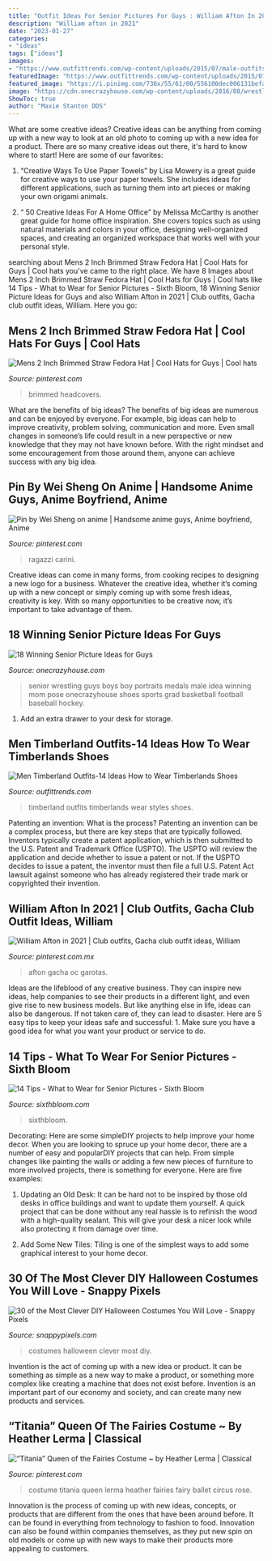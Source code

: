 ```yaml
---
title: "Outfit Ideas For Senior Pictures For Guys : William Afton In 2021"
description: "William afton in 2021"
date: "2023-01-27"
categories:
- "ideas"
tags: ["ideas"]
images:
- "https://www.outfittrends.com/wp-content/uploads/2015/07/male-outfits-with-timberland-shoes6.jpg"
featuredImage: "https://www.outfittrends.com/wp-content/uploads/2015/07/male-outfits-with-timberland-shoes6.jpg"
featured_image: "https://i.pinimg.com/736x/55/61/00/556100dec006131befac46f84c7e47c5.jpg"
image: "https://cdn.onecrazyhouse.com/wp-content/uploads/2016/08/wrestling-pic.jpg"
ShowToc: true
author: "Maxie Stanton DDS"
---
```



What are some creative ideas?
Creative ideas can be anything from coming up with a new way to look at an old photo to coming up with a new idea for a product. There are so many creative ideas out there, it's hard to know where to start! Here are some of our favorites: 
1. “Creative Ways To Use Paper Towels” by Lisa Mowery is a great guide for creative ways to use your paper towels. She includes ideas for different applications, such as turning them into art pieces or making your own origami animals.

2. “ 50 Creative Ideas For A Home Office” by Melissa McCarthy is another great guide for home office inspiration. She covers topics such as using natural materials and colors in your office, designing well-organized spaces, and creating an organized workspace that works well with your personal style.


	

		
searching about Mens 2 Inch Brimmed Straw Fedora Hat | Cool Hats for Guys | Cool hats you've came to the right place. We have 8 Images about Mens 2 Inch Brimmed Straw Fedora Hat | Cool Hats for Guys | Cool hats like 14 Tips - What to Wear for Senior Pictures - Sixth Bloom, 18 Winning Senior Picture Ideas for Guys and also William Afton in 2021 | Club outfits, Gacha club outfit ideas, William. Here you go:
		
    
## Mens 2 Inch Brimmed Straw Fedora Hat | Cool Hats For Guys | Cool Hats

<img loading=lazy src="https://i.pinimg.com/736x/55/61/00/556100dec006131befac46f84c7e47c5.jpg" onerror="this.onerror=null;this.src='https://tse1.mm.bing.net/th?id=OIP.3VN__ZqJ6e7WtAtdQVW2DgHaLH&amp;pid=15.1';" alt="Mens 2 Inch Brimmed Straw Fedora Hat | Cool Hats for Guys | Cool hats">

_Source: pinterest.com_

>brimmed headcovers. 

	

What are the benefits of big ideas?
The benefits of big ideas are numerous and can be enjoyed by everyone. For example, big ideas can help to improve creativity, problem solving, communication and more. Even small changes in someone’s life could result in a new perspective or new knowledge that they may not have known before. With the right mindset and some encouragement from those around them, anyone can achieve success with any big idea.

    
## Pin By Wei Sheng On Anime | Handsome Anime Guys, Anime Boyfriend, Anime

<img loading=lazy src="https://i.pinimg.com/736x/3c/c6/f8/3cc6f89062aa2e454070930556eb4e8c.jpg" onerror="this.onerror=null;this.src='https://tse2.mm.bing.net/th?id=OIP.3OZK1SoUS7glCyXDiuwaewHaPo&amp;pid=15.1';" alt="Pin by Wei Sheng on anime | Handsome anime guys, Anime boyfriend, Anime">

_Source: pinterest.com_

>ragazzi carini. 

	

Creative ideas can come in many forms, from cooking recipes to designing a new logo for a business. Whatever the creative idea, whether it’s coming up with a new concept or simply coming up with some fresh ideas, creativity is key. With so many opportunities to be creative now, it’s important to take advantage of them.

    
## 18 Winning Senior Picture Ideas For Guys

<img loading=lazy src="https://cdn.onecrazyhouse.com/wp-content/uploads/2016/08/wrestling-pic.jpg" onerror="this.onerror=null;this.src='https://tse3.mm.bing.net/th?id=OIP.XXia7BoHAVwO-Qp_gdNOzwHaLH&amp;pid=15.1';" alt="18 Winning Senior Picture Ideas for Guys">

_Source: onecrazyhouse.com_

>senior wrestling guys boys boy portraits medals male idea winning mom pose onecrazyhouse shoes sports grad basketball football baseball hockey. 

	

1. Add an extra drawer to your desk for storage.

    
## Men Timberland Outfits-14 Ideas How To Wear Timberlands Shoes

<img loading=lazy src="https://www.outfittrends.com/wp-content/uploads/2015/07/male-outfits-with-timberland-shoes6.jpg" onerror="this.onerror=null;this.src='https://tse2.mm.bing.net/th?id=OIP.XXNd_qctY8_xBJZ-Et3qNAAAAA&amp;pid=15.1';" alt="Men Timberland Outfits-14 Ideas How to Wear Timberlands Shoes">

_Source: outfittrends.com_

>timberland outfits timberlands wear styles shoes. 

	

Patenting an invention: What is the process?
Patenting an invention can be a complex process, but there are key steps that are typically followed. Inventors typically create a patent application, which is then submitted to the U.S. Patent and Trademark Office (USPTO). The USPTO will review the application and decide whether to issue a patent or not. If the USPTO decides to issue a patent, the inventor must then file a full U.S. Patent Act lawsuit against someone who has already registered their trade mark or copyrighted their invention.

    
## William Afton In 2021 | Club Outfits, Gacha Club Outfit Ideas, William

<img loading=lazy src="https://i.pinimg.com/736x/12/93/1e/12931ef8212d0ca6209b528e95a1c29d.jpg" onerror="this.onerror=null;this.src='https://tse4.mm.bing.net/th?id=OIP.1zTHNndz1BEDobv-2tFM8gHaLg&amp;pid=15.1';" alt="William Afton in 2021 | Club outfits, Gacha club outfit ideas, William">

_Source: pinterest.com.mx_

>afton gacha oc garotas. 

	

Ideas are the lifeblood of any creative business. They can inspire new ideas, help companies to see their products in a different light, and even give rise to new business models. But like anything else in life, ideas can also be dangerous. If not taken care of, they can lead to disaster. Here are 5 easy tips to keep your ideas safe and successful: 1. Make sure you have a good idea for what you want your product or service to do.

    
## 14 Tips - What To Wear For Senior Pictures - Sixth Bloom

<img loading=lazy src="https://www.sixthbloom.com/wp-content/uploads/2018/02/what-to-wear-for-senior-pictures_6318-600x897.jpg" onerror="this.onerror=null;this.src='https://tse3.mm.bing.net/th?id=OIP.0cVS9qEdeNufYf1HQLyWLQHaLE&amp;pid=15.1';" alt="14 Tips - What to Wear for Senior Pictures - Sixth Bloom">

_Source: sixthbloom.com_

>sixthbloom. 

	

Decorating: Here are some simpleDIY projects to help improve your home decor.
When you are looking to spruce up your home decor, there are a number of easy and popularDIY projects that can help. From simple changes like painting the walls or adding a few new pieces of furniture to more involved projects, there is something for everyone. Here are five examples:
1. Updating an Old Desk: It can be hard not to be inspired by those old desks in office buildings and want to update them yourself. A quick project that can be done without any real hassle is to refinish the wood with a high-quality sealant. This will give your desk a nicer look while also protecting it from damage over time.

2. Add Some New Tiles: Tiling is one of the simplest ways to add some graphical interest to your home decor.

    
## 30 Of The Most Clever DIY Halloween Costumes You Will Love - Snappy Pixels

<img loading=lazy src="https://snappypixels.com/wp-content/uploads/2013/10/most-clever-halloween-costumes-ever-27.jpg" onerror="this.onerror=null;this.src='https://tse4.mm.bing.net/th?id=OIP.CvqAwfwmJdFkaXlA03n_bgAAAA&amp;pid=15.1';" alt="30 of the Most Clever DIY Halloween Costumes You Will Love - Snappy Pixels">

_Source: snappypixels.com_

>costumes halloween clever most diy. 

	

Invention is the act of coming up with a new idea or product. It can be something as simple as a new way to make a product, or something more complex like creating a machine that does not exist before. Invention is an important part of our economy and society, and can create many new products and services.

    
## “Titania” Queen Of The Fairies Costume ~ By Heather Lerma | Classical

<img loading=lazy src="https://i.pinimg.com/736x/e2/8f/b7/e28fb7766e920b9c79f5ce91497bc0f8.jpg" onerror="this.onerror=null;this.src='https://tse3.mm.bing.net/th?id=OIP.enH4Jw8fW2SfbOPmVgGA2gHaLB&amp;pid=15.1';" alt="“Titania” Queen of the Fairies Costume ~ by Heather Lerma | Classical">

_Source: pinterest.com_

>costume titania queen lerma heather fairies fairy ballet circus rose. 

	

Innovation is the process of coming up with new ideas, concepts, or products that are different from the ones that have been around before. It can be found in everything from technology to fashion to food. Innovation can also be found within companies themselves, as they put new spin on old models or come up with new ways to make their products more appealing to customers.

